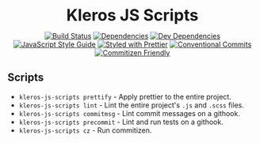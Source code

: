 <p align="center">
  <b style="font-size: 32px;">Kleros JS Scripts</b>
</p>

<p align="center">
  <a href="https://travis-ci.org/kleros/kleros-js-scripts"><img src="https://travis-ci.org/kleros/kleros-js-scripts.svg?branch=master" alt="Build Status"></a>
  <a href="https://david-dm.org/kleros/kleros-js-scripts"><img src="https://david-dm.org/kleros/kleros-js-scripts.svg" alt="Dependencies"></a>
  <a href="https://david-dm.org/kleros/kleros-js-scripts?type=dev"><img src="https://david-dm.org/kleros/kleros-js-scripts/dev-status.svg" alt="Dev Dependencies"></a>
  <a href="https://standardjs.com"><img src="https://img.shields.io/badge/code_style-standard-brightgreen.svg" alt="JavaScript Style Guide"></a>
  <a href="https://github.com/prettier/prettier"><img src="https://img.shields.io/badge/styled_with-prettier-ff69b4.svg" alt="Styled with Prettier"></a>
  <a href="https://conventionalcommits.org"><img src="https://img.shields.io/badge/Conventional%20Commits-1.0.0-yellow.svg" alt="Conventional Commits"></a>
  <a href="http://commitizen.github.io/cz-cli/"><img src="https://img.shields.io/badge/commitizen-friendly-brightgreen.svg" alt="Commitizen Friendly"></a>
</p>

## Scripts

* `kleros-js-scripts prettify` - Apply prettier to the entire project.
* `kleros-js-scripts lint` - Lint the entire project's `.js` and `.scss` files.
* `kleros-js-scripts commitmsg` - Lint commit messages on a githook.
* `kleros-js-scripts precommit` - Lint and run tests on a githook.
* `kleros-js-scripts cz` - Run commitizen.
